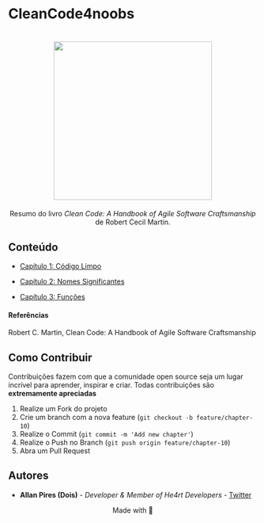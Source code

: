 # CleanCode4noobs

<h1 align="center">
  <img src="https://images-na.ssl-images-amazon.com/images/I/41jEbK-jG+L.jpg" width="320">
</h1>

<p align="center">Resumo do livro <i>Clean Code: A Handbook of Agile Software Craftsmanship</i> de Robert Cecil Martin.</p>

## Conteúdo

- [Capítulo 1: Código Limpo](https://github.com/allan-pires/cleancode4noobs/blob/master/01%20C%C3%B3digo%20Limpo/C%C3%B3digo%20Limpo.md)

- [Capítulo 2: Nomes Significantes](https://github.com/allan-pires/cleancode4noobs/blob/master/mylink.md)

- [Capítulo 3: Funções](https://github.com/allan-pires/cleancode4noobs/blob/master/mylink.md)

#### Referências
Robert C. Martin, Clean Code: A Handbook of Agile Software Craftsmanship

## Como Contribuir

Contribuições fazem com que a comunidade open source seja um lugar incrível para aprender, inspirar e criar. Todas contribuições
são **extremamente apreciadas**

1. Realize um Fork do projeto
2. Crie um branch com a nova feature (`git checkout -b feature/chapter-10`)
3. Realize o Commit (`git commit -m 'Add new chapter'`)
4. Realize o Push no Branch (`git push origin feature/chapter-10`)
5. Abra um Pull Request

## Autores

- **Allan Pires (Dois)** - _Developer & Member of He4rt Developers_ - [Twitter](https://twitter.com/2lan_br)

<p align="center">Made with 💜</p>
